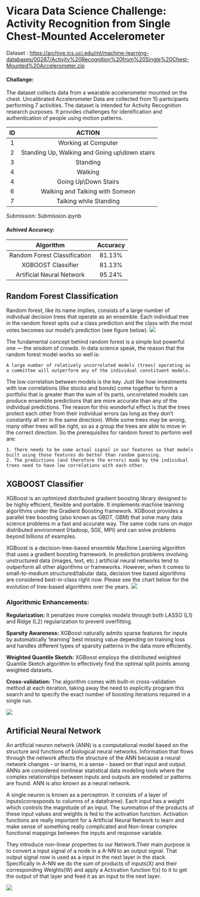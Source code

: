 # Vicara Data Science Challenge: Activity Recognition from Single Chest-Mounted Accelerometer


Dataset : https://archive.ics.uci.edu/ml/machine-learning-databases/00287/Activity%20Recognition%20from%20Single%20Chest-Mounted%20Accelerometer.zip

#### Challange: 
The dataset collects data from a wearable accelerometer mounted on the chest. Uncalibrated Accelerometer Data are collected from 15 participants performing 7 activities. The dataset is intended for Activity Recognition research purposes. It provides challenges for identification and authentication of people using motion patterns.

| ID |                     ACTION                    |
|:--:|:---------------------------------------------:|
|  1 |              Working at Computer              |
|  2 | Standing Up, Walking and Going up\down stairs |
|  3 |                    Standing                   |
|  4 |                    Walking                    |
|  4 |              Going Up\Down Stairs             |
|  6 |        Walking and Talking with Someon        |
|  7 |             Talking while Standing            |


Submission: Submission.ipynb


#### Achived Accuracy:
 
|           Algorithm          | Accuracy |
|:----------------------------:|:--------:|
| Random Forest Classification |  81.13%  |
|      XGBOOST Classifier      |  81.13%  |
|   Artificial Neural Network  |  95.24%  |


## Random Forest Classification

Random forest, like its name implies, consists of a large number of individual decision trees that operate as an ensemble. Each individual tree in the random forest spits out a class prediction and the class with the most votes becomes our model’s prediction (see figure below).
![](https://miro.medium.com/max/2400/1*VHDtVaDPNepRglIAv72BFg.jpeg)


The fundamental concept behind random forest is a simple but powerful one — the wisdom of crowds. In data science speak, the reason that the random forest model works so well is:

    A large number of relatively uncorrelated models (trees) operating as a committee will outperform any of the individual constituent models.

The low correlation between models is the key. Just like how investments with low correlations (like stocks and bonds) come together to form a portfolio that is greater than the sum of its parts, uncorrelated models can produce ensemble predictions that are more accurate than any of the individual predictions. The reason for this wonderful effect is that the trees protect each other from their individual errors (as long as they don’t constantly all err in the same direction). While some trees may be wrong, many other trees will be right, so as a group the trees are able to move in the correct direction. So the prerequisites for random forest to perform well are:

    1. There needs to be some actual signal in our features so that models built using those features do better than random guessing.
    2. The predictions (and therefore the errors) made by the individual trees need to have low correlations with each other.


## XGBOOST Classifier

XGBoost is an optimized distributed gradient boosting library designed to be highly efficient, flexible and portable. It implements machine learning algorithms under the Gradient Boosting framework. XGBoost provides a parallel tree boosting (also known as GBDT, GBM) that solve many data science problems in a fast and accurate way. The same code runs on major distributed environment (Hadoop, SGE, MPI) and can solve problems beyond billions of examples.

XGBoost is a decision-tree-based ensemble Machine Learning algorithm that uses a gradient boosting framework. In prediction problems involving unstructured data (images, text, etc.) artificial neural networks tend to outperform all other algorithms or frameworks. However, when it comes to small-to-medium structured/tabular data, decision tree based algorithms are considered best-in-class right now. Please see the chart below for the evolution of tree-based algorithms over the years.
![](https://miro.medium.com/max/1400/1*U72CpSTnJ-XTjCisJqCqLg.jpeg)

### Algorithmic Enhancements:

**Regularization:** It penalizes more complex models through both LASSO (L1) and Ridge (L2) regularization to prevent overfitting.

**Sparsity Awareness:** XGBoost naturally admits sparse features for inputs by automatically ‘learning’ best missing value depending on training loss and handles different types of sparsity patterns in the data more efficiently.

**Weighted Quantile Sketch:** XGBoost employs the distributed weighted Quantile Sketch algorithm to effectively find the optimal split points among weighted datasets.

**Cross-validation:** The algorithm comes with built-in cross-validation method at each iteration, taking away the need to explicitly program this search and to specify the exact number of boosting iterations required in a single run.

![](https://miro.medium.com/max/1554/1*FLshv-wVDfu-i54OqvZdHg.png)


## Artificial Neural Network

An artificial neuron network (ANN) is a computational model based on the structure and functions of biological neural networks. Information that flows through the network affects the structure of the ANN because a neural network changes - or learns, in a sense - based on that input and output. ANNs are considered nonlinear statistical data modeling tools where the complex relationships between inputs and outputs are modeled or patterns are found. ANN is also known as a neural network.

A single neuron is known as a perceptron. It consists of a layer of inputs(corresponds to columns of a dataframe). Each input has a weight which controls the magnitude of an input. The summation of the products of these input values and weights is fed to the activation function. Activation functions are really important for a Artificial Neural Network to learn and make sense of something really complicated and Non-linear complex functional mappings between the inputs and response variable.

They introduce non-linear properties to our Network.Their main purpose is to convert a input signal of a node in a A-NN to an output signal. That output signal now is used as a input in the next layer in the stack. Specifically in A-NN we do the sum of products of inputs(X) and their corresponding Weights(W) and apply a Activation function f(x) to it to get the output of that layer and feed it as an input to the next layer.

![](https://www.researchgate.net/profile/Facundo_Bre/publication/321259051/figure/fig1/AS:614329250496529@1523478915726/Artificial-neural-network-architecture-ANN-i-h-1-h-2-h-n-o.png)
